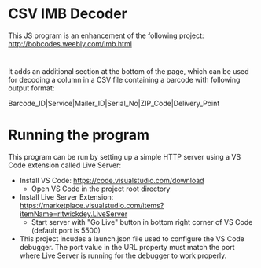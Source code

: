 # CSV IMB Decoder

This JS program is an enhancement of the following project: http://bobcodes.weebly.com/imb.html

#

It adds an additional section at the bottom of the page, which can be used for decoding a column in a CSV file containing a barcode with following output format:

Barcode_ID|Service|Mailer_ID|Serial_No|ZIP_Code|Delivery_Point

# Running the program

This program can be run by setting up a simple HTTP server using a VS Code extension called Live Server:
* Install VS Code: https://code.visualstudio.com/download
  * Open VS Code in the project root directory 
* Install Live Server Extension: https://marketplace.visualstudio.com/items?itemName=ritwickdey.LiveServer
  * Start server with "Go Live" button in bottom right corner of VS Code (default port is 5500)
* This project incudes a launch.json file used to configure the VS Code debugger. The port value in the URL property must match the port where Live Server is running for the debugger to work properly. 
